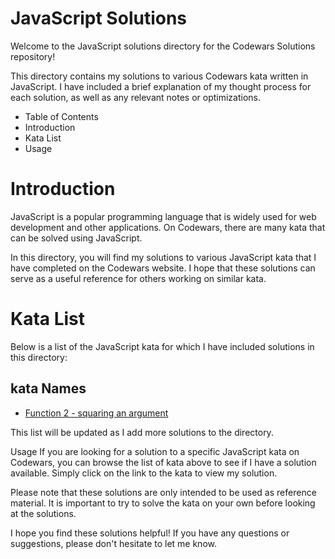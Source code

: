 # JavaScript Solutions
Welcome to the JavaScript solutions directory for the Codewars Solutions repository!

This directory contains my solutions to various Codewars kata written in JavaScript. I have included a brief explanation of my thought process for each solution, as well as any relevant notes or optimizations.

* Table of Contents
* Introduction
* Kata List
* Usage


# Introduction
JavaScript is a popular programming language that is widely used for web development and other applications. On Codewars, there are many kata that can be solved using JavaScript.

In this directory, you will find my solutions to various JavaScript kata that I have completed on the Codewars website. I hope that these solutions can serve as a useful reference for others working on similar kata.

# Kata List
Below is a list of the JavaScript kata for which I have included solutions in this directory:

## kata Names
* [Function 2 - squaring an argument](https://www.codewars.com/kata/523b623152af8a30c6000027/train/javascript)


This list will be updated as I add more solutions to the directory.

Usage
If you are looking for a solution to a specific JavaScript kata on Codewars, you can browse the list of kata above to see if I have a solution available. Simply click on the link to the kata to view my solution.

Please note that these solutions are only intended to be used as reference material. It is important to try to solve the kata on your own before looking at the solutions.

I hope you find these solutions helpful! If you have any questions or suggestions, please don't hesitate to let me know.